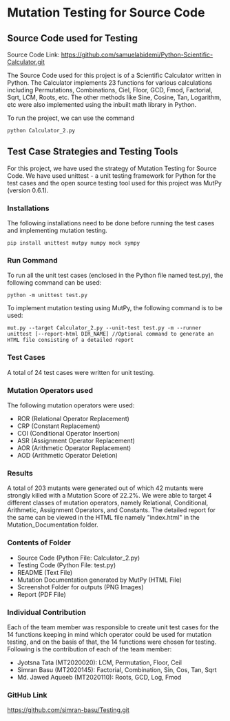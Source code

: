 # Mutation Testing for Source Code

## Source Code used for Testing

Source Code Link: https://github.com/samuelabidemi/Python-Scientific-Calculator.git

The Source Code used for this project is of a Scientific Calculator written in Python. The Calculator implements 23 functions for various calculations including Permutations, Combinations, Ciel, Floor, GCD, Fmod, Factorial, Sqrt, LCM, Roots, etc. The other methods like Sine, Cosine, Tan, Logarithm, etc were also implemented using the inbuilt math library in Python.

To run the project, we can use the command 
```
python Calculator_2.py
```
## Test Case Strategies and Testing Tools

For this project, we have used the strategy of Mutation Testing for Source Code. We have used unittest - a unit testing framework for Python for the test cases and the open source testing tool used for this project was MutPy (version 0.6.1).

### Installations
The following installations need to be done before running the test cases and implementing mutation testing.

```
pip install unittest mutpy numpy mock sympy
```

### Run Command

To run all the unit test cases (enclosed in the Python file named test.py), the following command can be used:

```
python -m unittest test.py
```

To implement mutation testing using MutPy, the following command is to be used:

```
mut.py --target Calculator_2.py --unit-test test.py -m --runner unittest [--report-html DIR_NAME] //Optional command to generate an HTML file consisting of a detailed report
```

### Test Cases
A total of 24 test cases were written for unit testing.

### Mutation Operators used

The following mutation operators were used:

- ROR (Relational Operator Replacement)
- CRP (Constant Replacement)
- COI (Conditional Operator Insertion)
- ASR (Assignment Operator Replacement)
- AOR (Arithmetic Operator Replacement)
- AOD (Arithmetic Operator Deletion)

### Results
A total of 203 mutants were generated out of which 42 mutants were strongly killed with a Mutation Score of 22.2%. We were able to target 4 different classes of mutation operators, namely Relational, Conditional, Arithmetic, Assignment Operators, and Constants. The detailed report for the same can be viewed in the HTML file namely "index.html" in the Mutation_Documentation folder.

### Contents of Folder
- Source Code (Python File: Calculator_2.py)
- Testing Code (Python File: test.py)
- README (Text File)
- Mutation Documentation generated by MutPy (HTML File)
- Screenshot Folder for outputs (PNG Images)
- Report (PDF File)

### Individual Contribution
Each of the team member was responsible to create unit test cases for the 14 functions keeping in mind which operator could be used for mutation testing, and on the basis of that, the 14 functions were chosen for testing. Following is the contribution of each of the team member:
- Jyotsna Tata (MT2020020): LCM, Permutation, Floor, Ceil
- Simran Basu (MT2020145): Factorial, Combination, Sin, Cos, Tan, Sqrt
- Md. Jawed Aqueeb (MT2020110): Roots, GCD, Log, Fmod

### GitHub Link
https://github.com/simran-basu/Testing.git
